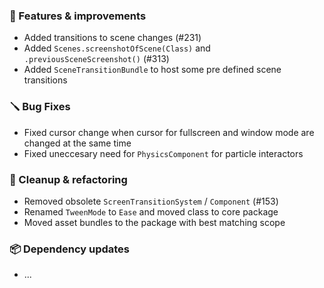 ### 🚀 Features & improvements

- Added transitions to scene changes (#231)
- Added `Scenes.screenshotOfScene(Class)` and `.previousSceneScreenshot()` (#313)
- Added `SceneTransitionBundle` to host some pre defined scene transitions

### 🪛 Bug Fixes

- Fixed cursor change when cursor for fullscreen and window mode are changed at the same time
- Fixed uneccesary need for `PhysicsComponent` for particle interactors

### 🧽 Cleanup & refactoring

- Removed obsolete `ScreenTransitionSystem` / `Component` (#153)
- Renamed `TweenMode` to `Ease` and moved class to core package
- Moved asset bundles to the package with best matching scope

### 📦 Dependency updates

- ...